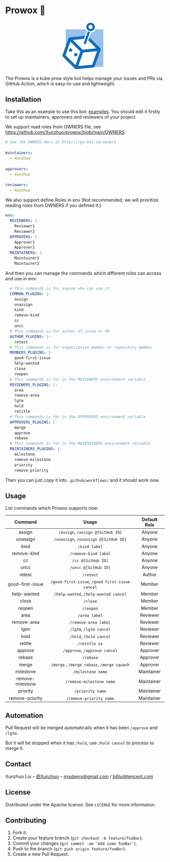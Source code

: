 # Prowox 🌊

<div align="center">
    <img src="./docs/img/logo.png" width=30%>
</div>

The Prowox is a kube prow style bot helps manage your issues and PRs via GitHub Action, which is easy-to-use and lightweight.

## Installation

Take this as an example to use this bot: [examples](./examples/prowox.yaml). You should edit it firstly to set up maintainers, approvers and reviewers of your project.

We support read roles from OWNERS file, see https://github.com/Xunzhuo/prowox/blob/main/OWNERS:

``` yaml
# See the OWNERS docs at https://go.k8s.io/owners

maintainers:
  - Xunzhuo

approvers:
  - Xunzhuo

reviewers:
  - Xunzhuo

```

We also support define Roles in env (Not recommended, we will prioritize reading roles from OWNERS if you defined it.):

```yaml
env:
  REVIEWERS: |-
    Reviewer1
    Reviewer2
  APPROVERS: |-
    Approver1
    Approver2
  MAINTAINERS: |-
    Maintainer1
    Maintainer2
```

And then you can manage the commands which different roles can access and use in env:

```yaml
  # This commands is for anyone who can use it
  COMMON_PLUGINS: |-
    assign
    unassign
    kind
    remove-kind
    cc
    uncc
  # This commands is for author of issue or PR
  AUTHOR_PLUGINS: |-
    retest
  # This commands is for organization member or repository member
  MEMBERS_PLUGINS: |-
    good-first-issue
    help-wanted
    close
    reopen
  # This commands is for in the REVIEWERS environment variable
  REVIEWERS_PLUGINS: |-
    area
    remove-area
    lgtm
    hold
    retitle
  # This commands is for in the APPROVERS environment variable
  APPROVERS_PLUGINS: |-
    merge
    approve
    rebase
  # This commands is for in the MAINTAINERS environment variable
  MAINTAINERS_PLUGINS: |-
    milestone
    remove-milestone
    priority
    remove-priority
```

Then you can just copy it into `.github/workflows/` and it should work now.

## Usage

List commands which Prowox supports now:

|     Command      |                      Usage                      | Default Role |
| :--------------: | :---------------------------------------------: | :----------: |
|      assign      |        `/assign`, `/assign @[GitHub ID]`        |    Anyone    |
|     unassign     |      `/unassign`, `/unassign @[GitHub ID]`      |    Anyone    |
|       kind       |                  `/kind label`                  |    Anyone    |
|   remove-kind    |              `/remove-kind label`               |    Anyone    |
|        cc        |               `/cc @[GitHub ID]`                |    Anyone    |
|       uncc       |              `/uncc @[GitHub ID]`               |    Anyone    |
|      retest      |                    `/retest`                    |    Author    |
| good-first-issue | `/good-first-issue`, `/good-first-issue cancel` |    Member    |
|   help-wanted    |      `/help-wanted`, `/help-wanted cancel`      |    Member    |
|      close       |                    `/close`                     |    Member    |
|      reopen      |                    `/reopen`                    |    Member    |
|       area       |                  `/area label`                  |   Reviewer   |
|   remove-area    |              `/remove-area label`               |   Reviewer   |
|       lgtm       |              `/lgtm`, `/lgtm cancel`            |   Reviewer   |
|       hold       |              `/hold`, `/hold cancel`            |   Reviewer   |
|      retitle     |                `/retitle xx`                    |   Reviewer   |
|     approve      |              `/approve`, `/approve cancel`      |   Approver   |
|      rebase      |                    `/rebase`                    |   Approver   |
|      merge       |   `/merge` , `/merge rebase`, `/merge squash`   |   Approver   |
|    milestone     |                `/milestone name`                |  Maintainer  |
| remove-milestone |            `/remove-milestone name`             |  Maintainer  |
|     priority     |                `/priority name`                 |  Maintainer  |
| remove-priority  |             `/remove-priority name`             |  Maintainer  |

## Automation

Pull Request will be merged automatically when it has been `/approve` and `/lgtm`.

But it will be stopped when it has `/hold`, use `/hold cancel` to process to merge it.

## Contact

Xunzhuo Liu – [@Xunzhuo](https://github.com/Xunzhuo) – mixdeers@gmail.com / bitliu@tencent.com

## License

Distributed under the Apache license. See ``LICENSE`` for more information.

## Contributing

1. Fork it.
2. Create your feature branch (`git checkout -b feature/fooBar`).
3. Commit your changes (`git commit -am 'Add some fooBar'`).
4. Push to the branch (`git push origin feature/fooBar`).
5. Create a new Pull Request.

